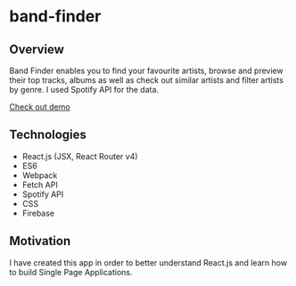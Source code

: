 # band-finder

## Overview

Band Finder enables you to find your favourite artists, browse and preview their top tracks, albums as well as check out similar artists and filter artists by genre. I used Spotify API for the data.

[Check out demo](https://band-finder-7a22c.firebaseapp.com/)

## Technologies

* React.js (JSX, React Router v4)
* ES6
* Webpack
* Fetch API
* Spotify API
* CSS
* Firebase

## Motivation

I have created this app in order to better understand React.js and learn how to build Single Page Applications.
